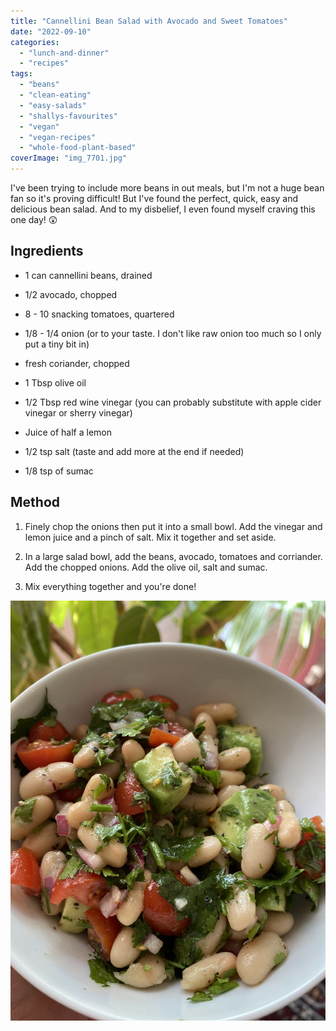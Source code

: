 ```yaml
---
title: "Cannellini Bean Salad with Avocado and Sweet Tomatoes"
date: "2022-09-10"
categories: 
  - "lunch-and-dinner"
  - "recipes"
tags: 
  - "beans"
  - "clean-eating"
  - "easy-salads"
  - "shallys-favourites"
  - "vegan"
  - "vegan-recipes"
  - "whole-food-plant-based"
coverImage: "img_7701.jpg"
---
```


I've been trying to include more beans in out meals, but I'm not a huge bean fan so it's proving difficult! But I've found the perfect, quick, easy and delicious bean salad. And to my disbelief, I even found myself craving this one day! 😲

## Ingredients

- 1 can cannellini beans, drained

- 1/2 avocado, chopped

- 8 - 10 snacking tomatoes, quartered

- 1/8 - 1/4 onion (or to your taste. I don't like raw onion too much so I only put a tiny bit in)

- fresh coriander, chopped

- 1 Tbsp olive oil

- 1/2 Tbsp red wine vinegar (you can probably substitute with apple cider vinegar or sherry vinegar)

- Juice of half a lemon

- 1/2 tsp salt (taste and add more at the end if needed)

- 1/8 tsp of sumac

## Method

1. Finely chop the onions then put it into a small bowl. Add the vinegar and lemon juice and a pinch of salt. Mix it together and set aside.

3. In a large salad bowl, add the beans, avocado, tomatoes and corriander. Add the chopped onions. Add the olive oil, salt and sumac.

5. Mix everything together and you're done!

![](images/img_7704.jpg)
